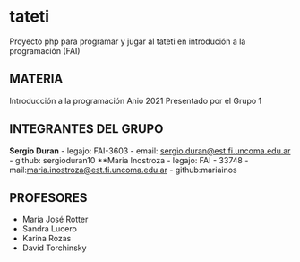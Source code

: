 # tateti

Proyecto php para programar y jugar al tateti en introdución a la programación (FAI)

## MATERIA

Introducción a la programación
Anio 2021
Presentado por el Grupo 1

## INTEGRANTES DEL GRUPO

**Sergio Duran** - legajo: FAI-3603 - email: sergio.duran@est.fi.uncoma.edu.ar - github: sergioduran10
**Maria Inostroza - legajo: FAI - 33748 - mail:maria.inostroza@est.fi.uncoma.edu.ar - github:mariainos 

## PROFESORES

- María José Rotter
- Sandra Lucero
- Karina Rozas
- David Torchinsky
